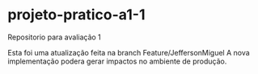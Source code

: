 # projeto-pratico-a1-1
Repositorio para avaliação 1


Esta foi uma atualização feita na branch Feature/JeffersonMiguel
A nova implementação podera gerar impactos no ambiente de produção.
